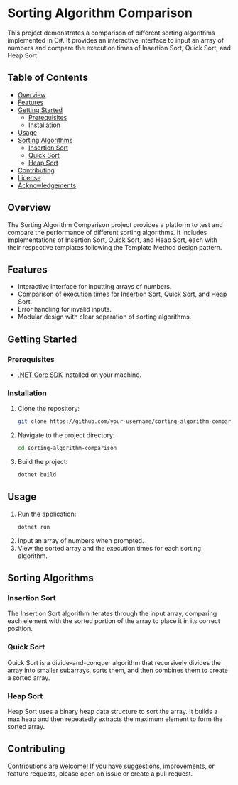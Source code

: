 # Sorting Algorithm Comparison

This project demonstrates a comparison of different sorting algorithms implemented in C#. It provides an interactive interface to input an array of numbers and compare the execution times of Insertion Sort, Quick Sort, and Heap Sort.

## Table of Contents

- [Overview](#overview)
- [Features](#features)
- [Getting Started](#getting-started)
  - [Prerequisites](#prerequisites)
  - [Installation](#installation)
- [Usage](#usage)
- [Sorting Algorithms](#sorting-algorithms)
  - [Insertion Sort](#insertion-sort)
  - [Quick Sort](#quick-sort)
  - [Heap Sort](#heap-sort)
- [Contributing](#contributing)
- [License](#license)
- [Acknowledgements](#acknowledgements)

## Overview

The Sorting Algorithm Comparison project provides a platform to test and compare the performance of different sorting algorithms. It includes implementations of Insertion Sort, Quick Sort, and Heap Sort, each with their respective templates following the Template Method design pattern.

## Features

- Interactive interface for inputting arrays of numbers.
- Comparison of execution times for Insertion Sort, Quick Sort, and Heap Sort.
- Error handling for invalid inputs.
- Modular design with clear separation of sorting algorithms.

## Getting Started

### Prerequisites

- [.NET Core SDK](https://dotnet.microsoft.com/download) installed on your machine.

### Installation

1. Clone the repository:
   ```bash
   git clone https://github.com/your-username/sorting-algorithm-comparison.git
   ```
2. Navigate to the project directory:
   ```bash
   cd sorting-algorithm-comparison
   ```
3. Build the project:
   ```bash
   dotnet build
   ```

## Usage

1. Run the application:
   ```bash
   dotnet run
   ```
2. Input an array of numbers when prompted.
3. View the sorted array and the execution times for each sorting algorithm.

## Sorting Algorithms

### Insertion Sort

The Insertion Sort algorithm iterates through the input array, comparing each element with the sorted portion of the array to place it in its correct position.

### Quick Sort

Quick Sort is a divide-and-conquer algorithm that recursively divides the array into smaller subarrays, sorts them, and then combines them to create a sorted array.

### Heap Sort

Heap Sort uses a binary heap data structure to sort the array. It builds a max heap and then repeatedly extracts the maximum element to form the sorted array.

## Contributing

Contributions are welcome! If you have suggestions, improvements, or feature requests, please open an issue or create a pull request.
